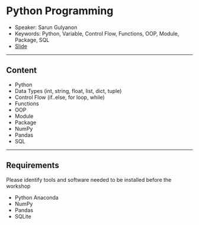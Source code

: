 # Python Programming
* Speaker: Sarun Gulyanon
* Keywords: Python, Variable, Control Flow, Functions, OOP, Module, Package, SQL
* [Slide](https://docs.google.com/presentation/d/1CTVBddyTUVgqX_8ALv8spcc_wrC8sk5ofUcpUQEGny0/edit?usp=sharing)

----
## Content
* Python
* Data Types (int, string, float, list, dict, tuple)
* Control Flow (if..else, for loop, while)
* Functions
* OOP
* Module
* Package
* NumPy
* Pandas
* SQL

----
## Requirements
  Please identify tools and software needed to be installed before the workshop
* Python Anaconda
* NumPy
* Pandas
* SQLite
